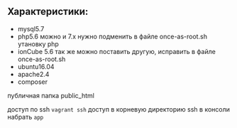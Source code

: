 
Характеристики:
-------------------------------------------------------
- mysql5.7
- php5.6 можно и 7.x нужно подменить в файле once-as-root.sh утановку php
- ionCube 5.6 так же можно поставить другую, исправить в файле once-as-root.sh
- ubuntu16.04 
- apache2.4
- composer

публичная папка public_html

доступ по ssh ``vagrant ssh``
доступ в корневую директорию ssh в консоли набрать ``app``